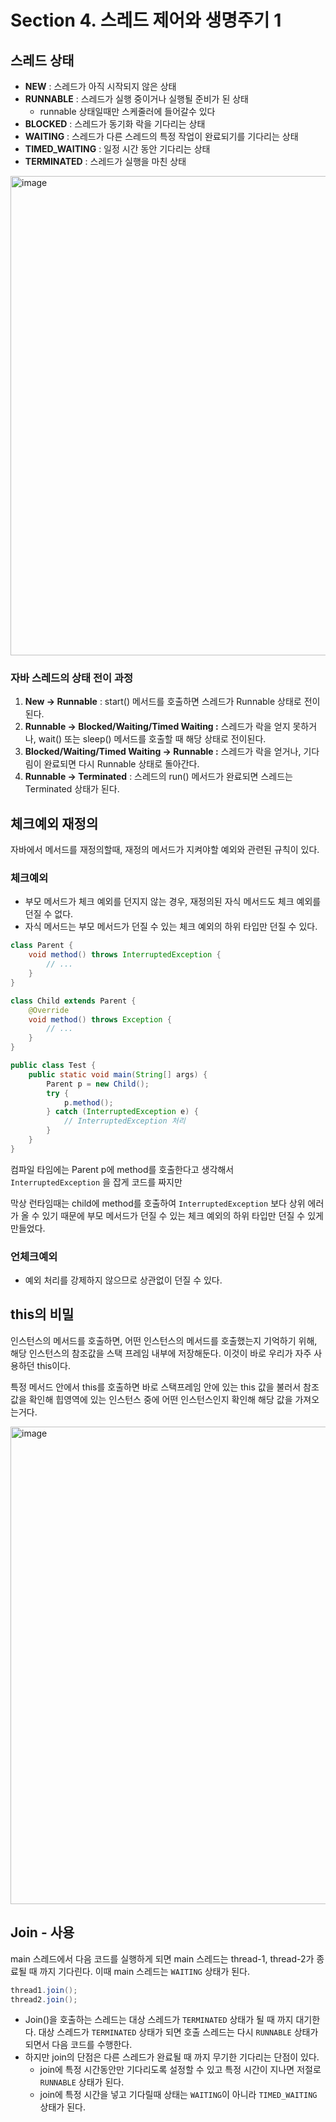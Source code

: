 # Section 4. 스레드 제어와 생명주기 1

## 스레드 상태

- **NEW** : 스레드가 아직 시작되지 않은 상태
- **RUNNABLE** : 스레드가 실행 중이거나 실행될 준비가 된 상태
    - runnable 상태일때만 스케줄러에 들어갈수 있다
- **BLOCKED** : 스레드가 동기화 락을 기다리는 상태
- **WAITING** : 스레드가 다른 스레드의 특정 작업이 완료되기를 기다리는 상태
- **TIMED_WAITING** : 일정 시간 동안 기다리는 상태
- **TERMINATED** : 스레드가 실행을 마친 상태

<img width="767" alt="image" src="https://github.com/user-attachments/assets/bde62483-1689-4a59-81ba-542f6b91ca85" />

### 자바 스레드의 상태 전이 과정

1. **New → Runnable** : start() 메서드를 호출하면 스레드가 Runnable 상태로 전이된다.
2. **Runnable → Blocked/Waiting/Timed Waiting :** 스레드가 락을 얻지 못하거나, wait() 또는 sleep() 메서드를 호출할 때 해당 상태로 전이된다.
3. **Blocked/Waiting/Timed Waiting → Runnable :** 스레드가 락을 얻거나, 기다림이 완료되면 다시 Runnable 상태로 돌아간다.
4. **Runnable → Terminated** : 스레드의 run() 메서드가 완료되면 스레드는 Terminated 상태가 된다.

## 체크예외 재정의

자바에서 메서드를 재정의할때, 재정의 메서드가 지켜야할 예외와 관련된 규칙이 있다.

### **체크예외**

- 부모 메서드가 체크 예외를 던지지 않는 경우, 재정의된 자식 메서드도 체크 예외를 던질 수 없다.
- 자식 메서드는 부모 메서드가 던질 수 있는 체크 예외의 하위 타입만 던질 수 있다.

```java
class Parent {
    void method() throws InterruptedException {
        // ...
    }
}

class Child extends Parent {
    @Override
    void method() throws Exception {
        // ...
    }
}

public class Test {
    public static void main(String[] args) {
        Parent p = new Child();
        try {
            p.method();
        } catch (InterruptedException e) {
            // InterruptedException 처리
        }
    }
}
```

컴파일 타임에는 Parent p에 method를 호출한다고 생각해서 `InterruptedException` 을 잡게 코드를 짜지만

막상 런타임때는 child에 method를 호출하여 `InterruptedException` 보다 상위 에러가 올 수 있기 때문에 부모 메서드가 던질 수 있는 체크 예외의 하위 타입만 던질 수 있게 만들었다.


### **언체크예외**

- 예외 처리를 강제하지 않으므로 상관없이 던질 수 있다.

## this의 비밀

인스턴스의 메서드를 호출하면, 어떤 인스턴스의 메서드를 호출했는지 기억하기 위해, 해당 인스턴스의 참조값을 스택 프레임 내부에 저장해둔다. 이것이 바로 우리가 자주 사용하던 this이다.

특정 메서드 안에서 this를 호출하면 바로 스택프레임 안에 있는 this 값을 불러서 참조값을 확인해 힙영역에 있는 인스턴스 중에 어떤 인스턴스인지 확인해 해당 값을 가져오는거다.

<img width="764" alt="image" src="https://github.com/user-attachments/assets/8faa67c1-29d4-42b9-a009-86446549a38e" />


## Join - 사용

main 스레드에서 다음 코드를 실행하게 되면 main 스레드는 thread-1, thread-2가 종료될 때 까지 기다린다. 이때 main 스레드는 `WAITING` 상태가 된다.

```java
thread1.join();
thread2.join();
```

- Join()을 호출하는 스레드는 대상 스레드가 `TERMINATED` 상태가 될 때 까지 대기한다. 대상 스레드가 `TERMINATED` 상태가 되면 호출 스레드는 다시 `RUNNABLE` 상태가 되면서 다음 코드를 수행한다.
- 하지만 join의 단점은 다른 스레드가 완료될 때 까지 무기한 기다리는 단점이 있다.
    - join에 특정 시간동안만 기다리도록 설정할 수 있고 특정 시간이 지나면 저절로 `RUNNABLE` 상태가 된다.
    - join에 특정 시간을 넣고 기다릴때 상태는 `WAITING`이 아니라 `TIMED_WAITING` 상태가 된다.


